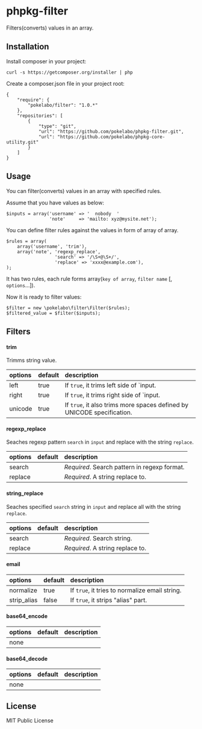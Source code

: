phpkg-filter
============

Filters(converts) values in an array.

Installation
------------

Install composer in your project:

    curl -s https://getcomposer.org/installer | php

Create a composer.json file in your project root:

    {
        "require": {
            "pokelabo/filter": "1.0.*"
        },
        "repositories": [
            {
                "type": "git",
                "url": "https://github.com/pokelabo/phpkg-filter.git",
                "url": "https://github.com/pokelabo/phpkg-core-utility.git"
            }
        ]
    }

Usage
-----

You can filter(converts) values in an array with specified rules.

Assume that you have values as below:

    $inputs = array('username' => '  nobody  '
                    'note'     => 'mailto: xyz@mysite.net');

You can define filter rules against the values in form of array of array.

    $rules = array(
        array('username', 'trim'),
        array('note', 'regexp_replace',
                      'search' => '/\S+@\S+/',
                      'replace' => 'xxxx@example.com'),
    );

It has two rules, each rule forms array(`key of array`, `filter name` [, `options`...]).

Now it is ready to filter values:

    $filter = new \pokelabo\filter\Filter($rules);
    $filtered_value = $filter($inputs);

Filters
-------

#### trim

Trimms string value.

| options            | default | description                                                            |
| :----------------- | :------ | :--------------------------------------------------                    |
| left               | true    | If `true`, it trims left side of `input.                               |
| right              | true    | If `true`, it trims right side of `input.                              |
| unicode            | true    | If `true`, it also trims more spaces defined by UNICODE specification. |

#### regexp_replace

Seaches regexp pattern `search` in `input` and replace with the string `replace`.

| options            | default | description                                                               |
| :----------------- | :------ | :--------------------------------------------------                       |
| search             |         | _Required_. Search pattern in regexp format.                              |
| replace            |         | _Required_. A string replace to.                                          |

#### string_replace

Seaches specified `search` string in `input` and replace all with the string `replace`.

| options            | default | description                                         |
| :----------------- | :------ | :-------------------------------------------------- |
| search             |         | _Required_. Search string.                          |
| replace            |         | _Required_. A string replace to.                    |

#### email

| options            | default | description                                         |
| :----------------- | :------ | :-------------------------------------------------- |
| normalize          | true    | If `true`, it tries to normalize email string.      |
| strip_alias        | false   | If `true`, it strips "alias" part.                  |

#### base64_encode

| options            | default | description                                         |
| :----------------- | :------ | :-------------------------------------------------- |
| none               |         |                                                     |

#### base64_decode

| options            | default | description                                         |
| :----------------- | :------ | :-------------------------------------------------- |
| none               |         |                                                     |

License
-------

MIT Public License
